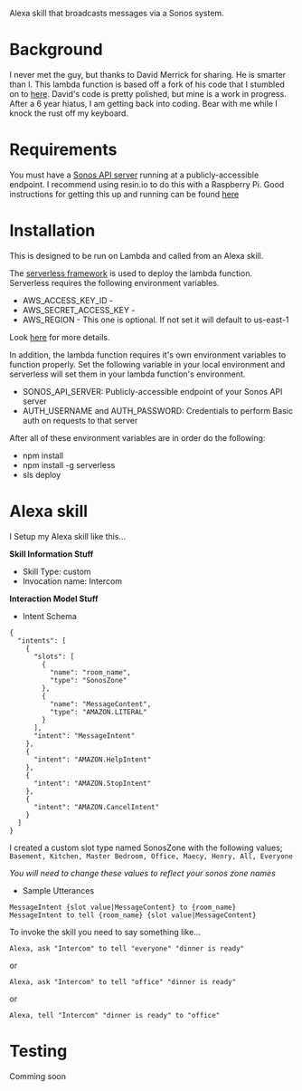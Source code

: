 Alexa skill that broadcasts messages via a Sonos system.

# Background

  I never met the guy, but thanks to David Merrick for sharing.  He is smarter than I.  This lambda function is based off a fork of his code that I stumbled on to [here](https://www.david-merrick.com/2017/05/17/alexa-sonos-intercom/).  David's code is pretty polished, but mine is a work in progress.  After a 6 year hiatus, I am getting back into coding.  Bear with me while I knock the rust off my keyboard.

# Requirements

You must have a [Sonos API server](https://github.com/davidmerrick/rpi-node-sonos-http-api) running at a publicly-accessible endpoint.
I recommend using resin.io to do this with a Raspberry Pi.  Good instructions for getting this up and running can be found [here](https://www.david-merrick.com/2017/05/16/setting-up-node-sonos-api/)

# Installation

This is designed to be run on Lambda and called from an Alexa skill.

The [serverless framework](https://serverless.com/) is used to deploy the lambda function.  
Serverless requires the following environment variables.  

* AWS_ACCESS_KEY_ID -
* AWS_SECRET_ACCESS_KEY -
* AWS_REGION - This one is optional.  If not set it will default to us-east-1

Look [here](https://serverless.com/framework/docs/providers/aws/guide/credentials/ "Serverless AWS credentials documentation") for more details.

In addition, the lambda function requires it's own environment variables to function properly.  Set the following variable in your local environment and serverless will set them in your lambda function's environment.

* SONOS_API_SERVER: Publicly-accessible endpoint of your Sonos API server
* AUTH_USERNAME and AUTH_PASSWORD: Credentials to perform Basic auth on requests to that server

After all of these environment variables are in order do the following:
* npm install
* npm install -g serverless
* sls deploy

# Alexa skill
I Setup my Alexa skill like this...

**Skill Information Stuff**
- Skill Type: custom
- Invocation name: Intercom

**Interaction Model Stuff**
- Intent Schema
```
{
  "intents": [
    {
      "slots": [
        {
          "name": "room_name",
          "type": "SonosZone"
        },
        {
          "name": "MessageContent",
          "type": "AMAZON.LITERAL"
        }
      ],
      "intent": "MessageIntent"
    },
    {
      "intent": "AMAZON.HelpIntent"
    },
    {
      "intent": "AMAZON.StopIntent"
    },
    {
      "intent": "AMAZON.CancelIntent"
    }
  ]
}
```
I created a custom slot type named SonosZone with the following values;
```Basement, Kitchen, Master Bedroom, Office, Maecy, Henry, All, Everyone```

*You will need to change these values to reflect your sonos zone names*

- Sample Utterances
```
MessageIntent {slot value|MessageContent} to {room_name}
MessageIntent to tell {room_name} {slot value|MessageContent}
```
To invoke the skill you need to say something like...
```
Alexa, ask "Intercom" to tell "everyone" "dinner is ready"
```
or
```
Alexa, ask "Intercom" to tell "office" "dinner is ready"
```
or
```
Alexa, tell "Intercom" "dinner is ready" to "office"
```

# Testing
Comming soon
